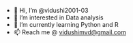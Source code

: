 - 👋 Hi, I’m @vidushi2001-03
- 👀 I’m interested in Data analysis
- 🌱 I’m currently learning Python and R
- 📫 Reach me @ vidushimvd@gmail.com

<!---
vidushi2001-03/vidushi2001-03 is a ✨ special ✨ repository because its `README.md` (this file) appears on your GitHub profile.
You can click the Preview link to take a look at your changes.
--->
